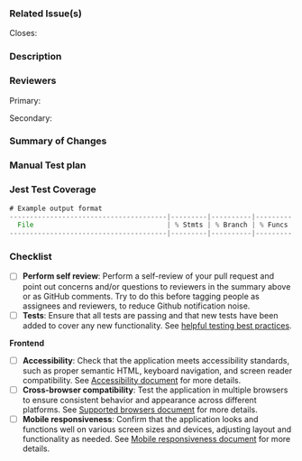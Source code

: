 [//]: # (
See https://www.notion.so/Expectations-for-Code-Reviews-4c261233caf64f12ab459ba090be2c50 for more best practices around how we do Code Review.
This is a default pull request template that teams can use as a starting point.
You can edit this here: docs/pull_request_template.md
)
### Related Issue(s)

Closes:

### Description
[//]: # (
Provide a brief description of the intent of this pull request.
Example: Allow users to search for a specific product by name.
)


### Reviewers
[//]: # (
Indicate who your primary and secondary reviewers are, and make sure they know.
Do this AFTER you have done your own self-review.
)

Primary:

Secondary:


### Summary of Changes
[//]: # (
Provide a list of the major areas of change or screenshots and provide context that makes it easier to understand what is going on when first reading the code.
Think big picture, don't just replicate the *Files changed* tab or feel the need to have an item for each file changed if there are natural groupings, like adding a controller action and a route, or a view and a component.
The purpose is to call out anything you found confusing while developing, or that might not be obvious. What would you want a heads up about if you were the reviewer? If you were pairing what would you call out at the start of the call?
If there is something you're unsure about or need clarification on, then include your questions alongside the relevant topic.
)


### Manual Test plan
[//]: # (
How did you test this manually? How can your reviewer test the workflow?
If this is a bug, how can you reproduce the bug?
)

### Jest Test Coverage
[//]: # (
If this PR includes frontend changes, please run the tests covering the changes and copy/paste the table from
the console output into the space provided below - our goal is to maintain 80%+ **branch** coverage.
**Example console command** - copy/paste and replace with your component's name and directory:
`yarn test component_name_spec --coverage --collectCoverageFrom=app/javascript/path/to/component_name.tsx`
)
```javascript
# Example output format
---------------------------------------|---------|----------|---------|---------|-------------------
  File                                 | % Stmts | % Branch | % Funcs | % Lines | Uncovered Line #s
---------------------------------------|---------|----------|---------|---------|-------------------
```

### Checklist
[//]: # (
Please review and check off the following items before moving the pull request from draft to ready for review
~~Strike through~~ any items that are not applicable to this pull request.
)

- [ ]  **Perform self review**: Perform a self-review of your pull request and point out concerns and/or questions to reviewers in the summary above or as GitHub comments. Try to do this before tagging people as assignees and reviewers, to reduce Github notification noise.
- [ ]  **Tests**: Ensure that all tests are passing and that new tests have been added to cover any new functionality. See [helpful testing best practices](https://www.notion.so/user-interviews/Helpful-Testing-Tricks-d1d44096d042463a82aff7bc59705ca2?pvs=4).

**Frontend**
- [ ]  **Accessibility**: Check that the application meets accessibility standards, such as proper semantic HTML, keyboard navigation, and screen reader compatibility. See [Accessibility document](https://www.notion.so/user-interviews/Accessibility-3b755f2931ad43a79d40b215f09c8995) for more details.
- [ ]  **Cross-browser compatibility**: Test the application in multiple browsers to ensure consistent behavior and appearance across different platforms. See [Supported browsers document](https://www.notion.so/user-interviews/Supported-browsers-b816bf4f094c4ea981af224f4f85c03d) for more details.
- [ ]  **Mobile responsiveness**: Confirm that the application looks and functions well on various screen sizes and devices, adjusting layout and functionality as needed. See [Mobile responsiveness document](https://www.notion.so/user-interviews/Testing-for-mobile-responsiveness-30399f44c5fb48f9ba443cc00b7a823f) for more details.
